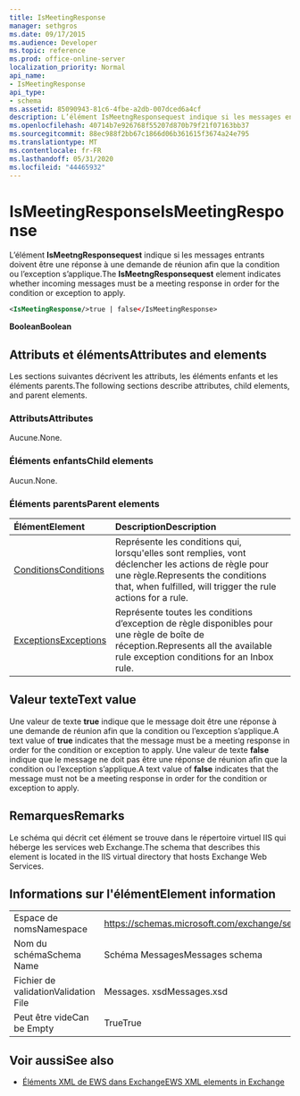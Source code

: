 ```yaml
---
title: IsMeetingResponse
manager: sethgros
ms.date: 09/17/2015
ms.audience: Developer
ms.topic: reference
ms.prod: office-online-server
localization_priority: Normal
api_name:
- IsMeetingResponse
api_type:
- schema
ms.assetid: 85090943-81c6-4fbe-a2db-007dced6a4cf
description: L’élément IsMeetngResponsequest indique si les messages entrants doivent être une réponse à une demande de réunion afin que la condition ou l’exception s’applique.
ms.openlocfilehash: 40714b7e926768f55207d870b79f21f07163bb37
ms.sourcegitcommit: 88ec988f2bb67c1866d06b361615f3674a24e795
ms.translationtype: MT
ms.contentlocale: fr-FR
ms.lasthandoff: 05/31/2020
ms.locfileid: "44465932"
---
```

# <a name="ismeetingresponse"></a><span data-ttu-id="89c56-103">IsMeetingResponse</span><span class="sxs-lookup"><span data-stu-id="89c56-103">IsMeetingResponse</span></span>

<span data-ttu-id="89c56-104">L’élément **IsMeetngResponsequest** indique si les messages entrants doivent être une réponse à une demande de réunion afin que la condition ou l’exception s’applique.</span><span class="sxs-lookup"><span data-stu-id="89c56-104">The **IsMeetngResponsequest** element indicates whether incoming messages must be a meeting response in order for the condition or exception to apply.</span></span> 
  
```XML
<IsMeetingResponse/>true | false</IsMeetingResponse>
```

 <span data-ttu-id="89c56-105">**Boolean**</span><span class="sxs-lookup"><span data-stu-id="89c56-105">**Boolean**</span></span>
## <a name="attributes-and-elements"></a><span data-ttu-id="89c56-106">Attributs et éléments</span><span class="sxs-lookup"><span data-stu-id="89c56-106">Attributes and elements</span></span>

<span data-ttu-id="89c56-107">Les sections suivantes décrivent les attributs, les éléments enfants et les éléments parents.</span><span class="sxs-lookup"><span data-stu-id="89c56-107">The following sections describe attributes, child elements, and parent elements.</span></span>
  
### <a name="attributes"></a><span data-ttu-id="89c56-108">Attributs</span><span class="sxs-lookup"><span data-stu-id="89c56-108">Attributes</span></span>

<span data-ttu-id="89c56-109">Aucune.</span><span class="sxs-lookup"><span data-stu-id="89c56-109">None.</span></span>
  
### <a name="child-elements"></a><span data-ttu-id="89c56-110">Éléments enfants</span><span class="sxs-lookup"><span data-stu-id="89c56-110">Child elements</span></span>

<span data-ttu-id="89c56-111">Aucun.</span><span class="sxs-lookup"><span data-stu-id="89c56-111">None.</span></span>
  
### <a name="parent-elements"></a><span data-ttu-id="89c56-112">Éléments parents</span><span class="sxs-lookup"><span data-stu-id="89c56-112">Parent elements</span></span>

|<span data-ttu-id="89c56-113">**Élément**</span><span class="sxs-lookup"><span data-stu-id="89c56-113">**Element**</span></span>|<span data-ttu-id="89c56-114">**Description**</span><span class="sxs-lookup"><span data-stu-id="89c56-114">**Description**</span></span>|
|:-----|:-----|
|[<span data-ttu-id="89c56-115">Conditions</span><span class="sxs-lookup"><span data-stu-id="89c56-115">Conditions</span></span>](conditions.md) <br/> |<span data-ttu-id="89c56-116">Représente les conditions qui, lorsqu'elles sont remplies, vont déclencher les actions de règle pour une règle.</span><span class="sxs-lookup"><span data-stu-id="89c56-116">Represents the conditions that, when fulfilled, will trigger the rule actions for a rule.</span></span>  <br/> |
|[<span data-ttu-id="89c56-117">Exceptions</span><span class="sxs-lookup"><span data-stu-id="89c56-117">Exceptions</span></span>](exceptions.md) <br/> |<span data-ttu-id="89c56-118">Représente toutes les conditions d’exception de règle disponibles pour une règle de boîte de réception.</span><span class="sxs-lookup"><span data-stu-id="89c56-118">Represents all the available rule exception conditions for an Inbox rule.</span></span>  <br/> |
   
## <a name="text-value"></a><span data-ttu-id="89c56-119">Valeur texte</span><span class="sxs-lookup"><span data-stu-id="89c56-119">Text value</span></span>

<span data-ttu-id="89c56-120">Une valeur de texte **true** indique que le message doit être une réponse à une demande de réunion afin que la condition ou l’exception s’applique.</span><span class="sxs-lookup"><span data-stu-id="89c56-120">A text value of **true** indicates that the message must be a meeting response in order for the condition or exception to apply.</span></span> <span data-ttu-id="89c56-121">Une valeur de texte **false** indique que le message ne doit pas être une réponse de réunion afin que la condition ou l’exception s’applique.</span><span class="sxs-lookup"><span data-stu-id="89c56-121">A text value of **false** indicates that the message must not be a meeting response in order for the condition or exception to apply.</span></span> 
  
## <a name="remarks"></a><span data-ttu-id="89c56-122">Remarques</span><span class="sxs-lookup"><span data-stu-id="89c56-122">Remarks</span></span>

<span data-ttu-id="89c56-123">Le schéma qui décrit cet élément se trouve dans le répertoire virtuel IIS qui héberge les services web Exchange.</span><span class="sxs-lookup"><span data-stu-id="89c56-123">The schema that describes this element is located in the IIS virtual directory that hosts Exchange Web Services.</span></span>
  
## <a name="element-information"></a><span data-ttu-id="89c56-124">Informations sur l'élément</span><span class="sxs-lookup"><span data-stu-id="89c56-124">Element information</span></span>

|||
|:-----|:-----|
|<span data-ttu-id="89c56-125">Espace de noms</span><span class="sxs-lookup"><span data-stu-id="89c56-125">Namespace</span></span>  <br/> |https://schemas.microsoft.com/exchange/services/2006/messages  <br/> |
|<span data-ttu-id="89c56-126">Nom du schéma</span><span class="sxs-lookup"><span data-stu-id="89c56-126">Schema Name</span></span>  <br/> |<span data-ttu-id="89c56-127">Schéma Messages</span><span class="sxs-lookup"><span data-stu-id="89c56-127">Messages schema</span></span>  <br/> |
|<span data-ttu-id="89c56-128">Fichier de validation</span><span class="sxs-lookup"><span data-stu-id="89c56-128">Validation File</span></span>  <br/> |<span data-ttu-id="89c56-129">Messages. xsd</span><span class="sxs-lookup"><span data-stu-id="89c56-129">Messages.xsd</span></span>  <br/> |
|<span data-ttu-id="89c56-130">Peut être vide</span><span class="sxs-lookup"><span data-stu-id="89c56-130">Can be Empty</span></span>  <br/> |<span data-ttu-id="89c56-131">True</span><span class="sxs-lookup"><span data-stu-id="89c56-131">True</span></span>  <br/> |
   
## <a name="see-also"></a><span data-ttu-id="89c56-132">Voir aussi</span><span class="sxs-lookup"><span data-stu-id="89c56-132">See also</span></span>



- [<span data-ttu-id="89c56-133">Éléments XML de EWS dans Exchange</span><span class="sxs-lookup"><span data-stu-id="89c56-133">EWS XML elements in Exchange</span></span>](ews-xml-elements-in-exchange.md)

